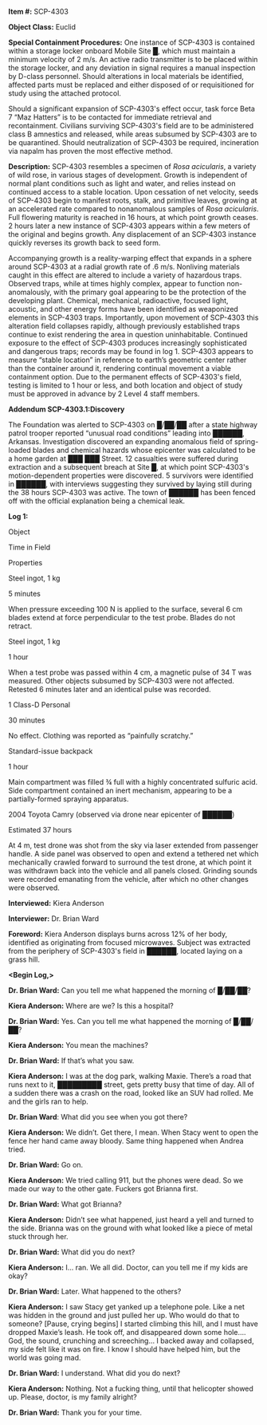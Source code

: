 **Item #:** SCP-4303

**Object Class:** Euclid

**Special Containment Procedures:** One instance of SCP-4303 is contained within a storage locker onboard Mobile Site █, which must maintain a minimum velocity of 2 m/s. An active radio transmitter is to be placed within the storage locker, and any deviation in signal requires a manual inspection by D-class personnel. Should alterations in local materials be identified, affected parts must be replaced and either disposed of or requisitioned for study using the attached protocol.

Should a significant expansion of SCP-4303's effect occur, task force Beta 7 “Maz Hatters” is to be contacted for immediate retrieval and recontainment. Civilians surviving SCP-4303's field are to be administered class B amnestics and released, while areas subsumed by SCP-4303 are to be quarantined. Should neutralization of SCP-4303 be required, incineration via napalm has proven the most effective method.

**Description:** SCP-4303 resembles a specimen of _Rosa acicularis_, a variety of wild rose, in various stages of development. Growth is independent of normal plant conditions such as light and water, and relies instead on continued access to a stable location. Upon cessation of net velocity, seeds of SCP-4303 begin to manifest roots, stalk, and primitive leaves, growing at an accelerated rate compared to nonanomalous samples of _Rosa acicularis_. Full flowering maturity is reached in 16 hours, at which point growth ceases. 2 hours later a new instance of SCP-4303 appears within a few meters of the original and begins growth. Any displacement of an SCP-4303 instance quickly reverses its growth back to seed form.

Accompanying growth is a reality-warping effect that expands in a sphere around SCP-4303 at a radial growth rate of .6 m/s. Nonliving materials caught in this effect are altered to include a variety of hazardous traps. Observed traps, while at times highly complex, appear to function non-anomalously, with the primary goal appearing to be the protection of the developing plant. Chemical, mechanical, radioactive, focused light, acoustic, and other energy forms have been identified as weaponized elements in SCP-4303 traps. Importantly, upon movement of SCP-4303 this alteration field collapses rapidly, although previously established traps continue to exist rendering the area in question uninhabitable. Continued exposure to the effect of SCP-4303 produces increasingly sophisticated and dangerous traps; records may be found in log 1. SCP-4303 appears to measure “stable location” in reference to earth’s geometric center rather than the container around it, rendering continual movement a viable containment option. Due to the permanent effects of SCP-4303's field, testing is limited to 1 hour or less, and both location and object of study must be approved in advance by 2 Level 4 staff members.

**Addendum SCP-4303.1:Discovery**

The Foundation was alerted to SCP-4303 on █/██/██ after a state highway patrol trooper reported “unusual road conditions” leading into ██████, Arkansas. Investigation discovered an expanding anomalous field of spring-loaded blades and chemical hazards whose epicenter was calculated to be a home garden at ███ ███ Street. 12 casualties were suffered during extraction and a subsequent breach at Site █, at which point SCP-4303's motion-dependent properties were discovered. 5 survivors were identified in ██████, with interviews suggesting they survived by laying still during the 38 hours SCP-4303 was active. The town of ██████ has been fenced off with the official explanation being a chemical leak.

**Log 1:**

Object

Time in Field

Properties

Steel ingot, 1 kg

5 minutes

When pressure exceeding 100 N is applied to the surface, several 6 cm blades extend at force perpendicular to the test probe. Blades do not retract.

Steel ingot, 1 kg

1 hour

When a test probe was passed within 4 cm, a magnetic pulse of 34 T was measured. Other objects subsumed by SCP-4303 were not affected. Retested 6 minutes later and an identical pulse was recorded.

1 Class-D Personal

30 minutes

No effect. Clothing was reported as “painfully scratchy.”

Standard-issue backpack

1 hour

Main compartment was filled ¾ full with a highly concentrated sulfuric acid. Side compartment contained an inert mechanism, appearing to be a partially-formed spraying apparatus.

2004 Toyota Camry (observed via drone near epicenter of ██████)

Estimated 37 hours

At 4 m, test drone was shot from the sky via laser extended from passenger handle. A side panel was observed to open and extend a tethered net which mechanically crawled forward to surround the test drone, at which point it was withdrawn back into the vehicle and all panels closed. Grinding sounds were recorded emanating from the vehicle, after which no other changes were observed.

**Interviewed:** Kiera Anderson

**Interviewer:** Dr. Brian Ward

**Foreword:** Kiera Anderson displays burns across 12% of her body, identified as originating from focused microwaves. Subject was extracted from the periphery of SCP-4303's field in ██████, located laying on a grass hill.

**<Begin Log,>**

**Dr. Brian Ward:** Can you tell me what happened the morning of █/██/██?

**Kiera Anderson:** Where are we? Is this a hospital?

**Dr. Brian Ward:** Yes. Can you tell me what happened the morning of █/██/██?

**Kiera Anderson:** You mean the machines?

**Dr. Brian Ward:** If that’s what you saw.

**Kiera Anderson:** I was at the dog park, walking Maxie. There’s a road that runs next to it, █████████ street, gets pretty busy that time of day. All of a sudden there was a crash on the road, looked like an SUV had rolled. Me and the girls ran to help.

**Dr. Brian Ward**: What did you see when you got there?

**Kiera Anderson:** We didn’t. Get there, I mean. When Stacy went to open the fence her hand came away bloody. Same thing happened when Andrea tried.

**Dr. Brian Ward:** Go on.

**Kiera Anderson:** We tried calling 911, but the phones were dead. So we made our way to the other gate. Fuckers got Brianna first.

**Dr. Brian Ward:** What got Brianna?

**Kiera Anderson:** Didn’t see what happened, just heard a yell and turned to the side. Brianna was on the ground with what looked like a piece of metal stuck through her.

**Dr. Brian Ward:** What did you do next?

**Kiera Anderson:** I… ran. We all did. Doctor, can you tell me if my kids are okay?

**Dr. Brian Ward:** Later. What happened to the others?

**Kiera Anderson:** I saw Stacy get yanked up a telephone pole. Like a net was hidden in the ground and just pulled her up. Who would do that to someone? \[Pause, crying begins\] I started climbing this hill, and I must have dropped Maxie’s leash. He took off, and disappeared down some hole…. God, the sound, crunching and screeching… I backed away and collapsed, my side felt like it was on fire. I know I should have helped him, but the world was going mad.

**Dr. Brian Ward:** I understand. What did you do next?

**Kiera Anderson:** Nothing. Not a fucking thing, until that helicopter showed up. Please, doctor, is my family alright?

**Dr. Brian Ward:** Thank you for your time.

**<End Log>**